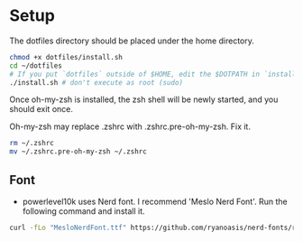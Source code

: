 # Setup

The dotfiles directory should be placed under the home directory.

```sh
chmod +x dotfiles/install.sh
cd ~/dotfiles
# If you put `dotfiles` outside of $HOME, edit the $DOTPATH in `install.sh`.
./install.sh # don't execute as root (sudo)
```

Once oh-my-zsh is installed, the zsh shell will be newly started, and you should exit once.

Oh-my-zsh may replace .zshrc with .zshrc.pre-oh-my-zsh. Fix it.

```sh
rm ~/.zshrc
mv ~/.zshrc.pre-oh-my-zsh ~/.zshrc
```

## Font

* powerlevel10k uses Nerd font. I recommend 'Meslo Nerd Font'. Run the following command and install it.

``` sh
curl -fLo "MesloNerdFont.ttf" https://github.com/ryanoasis/nerd-fonts/raw/master/patched-fonts/Meslo/M/Regular/MesloLGMNerdFontMono-Regular.ttf
```
